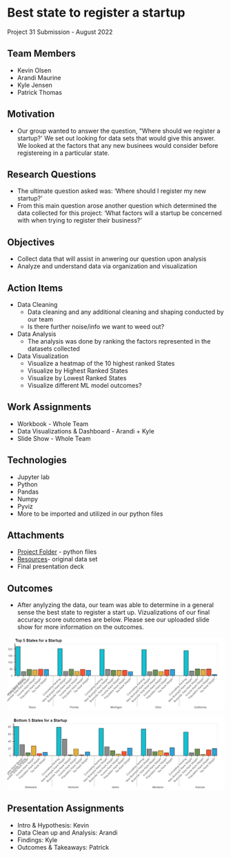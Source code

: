 # Best state to register a startup
Project 31 Submission - August 2022

## **Team Members**
- Kevin Olsen
- Arandi Maurine
- Kyle Jensen
- Patrick Thomas

## **Motivation**


- Our group wanted to answer the question, "Where should we register a startup?'  We set out looking for data sets that would give this answer. We looked at the factors that any new businees would consider before registereing in a particular state. 

## **Research Questions**
- The ultimate question asked was: ‘Where should I register my new startup?’
- From this main question arose another question which determined the data collected for this project: ‘What factors will a startup be concerned with when trying to register their business?’

## **Objectives**
- Collect data that will assist in anwering our question upon analysis
- Analyze and understand data via organization and visualization


## **Action Items**
- Data Cleaning
  - Data cleaning and any additional cleaning and shaping conducted by our team
  - Is there further noise/info we want to weed out? 
- Data Analysis
  - The analysis was done by ranking the factors represented in the datasets collected 
- Data Visualization 
  - Visualize a heatmap of the 10 highest ranked States
  - Visualize by Highest Ranked States
  - Visualize by Lowest Ranked States
  - Visualize different ML model outcomes?

## **Work Assignments**
- Workbook - Whole Team
- Data Visualizations & Dashboard - Arandi + Kyle
- Slide Show - Whole Team

## **Technologies**
- Jupyter lab
- Python
- Pandas
- Numpy
- Pyviz
- More to be imported and utilized in our python files

## **Attachments**
- [Project Folder](https://github.com/kgluckyme/Group/blob/main/Project/Best%20State%20For%20a%20Startup.ipynb) - python files
- [Resources](https://github.com/kgluckyme/Group/tree/main/Resources)- original data set
- Final presentation deck

## **Outcomes**
- After anylyzing the data, our team was able to determine in a general sense the best state to register a start up. Vizualizations of our final accuracy score outcomes are below. Please see our uploaded slide show for more information on the outcomes.

![](https://github.com/kgluckyme/Group/blob/main/Top%205%20States%20for%20a%20Startup.png)

![](https://github.com/kgluckyme/Group/blob/main/Bottom%205%20States%20for%20a%20Startup.png)

## **Presentation Assignments**
- Intro & Hypothesis: Kevin
- Data Clean up and Analysis: Arandi
- Findings: Kyle
- Outcomes & Takeaways: Patrick

